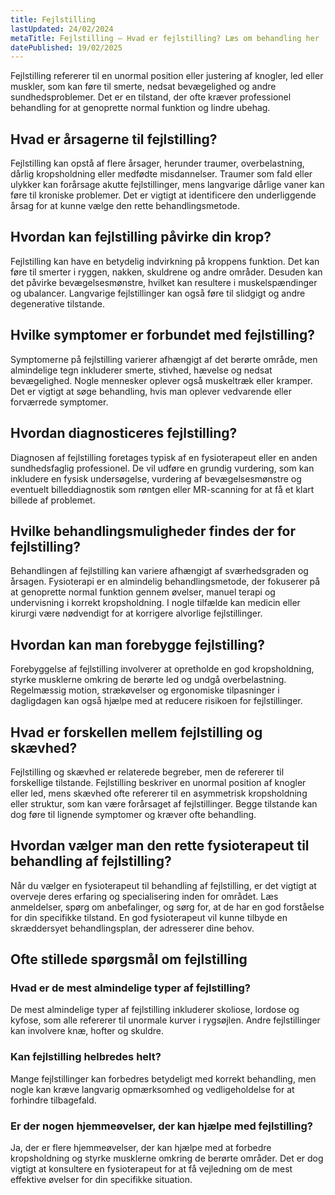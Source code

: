 ```yaml
---
title: Fejlstilling
lastUpdated: 24/02/2024
metaTitle: Fejlstilling – Hvad er fejlstilling? Læs om behandling her
datePublished: 19/02/2025
---
```


Fejlstilling refererer til en unormal position eller justering af knogler, led eller muskler, som kan føre til smerte, nedsat bevægelighed og andre sundhedsproblemer. Det er en tilstand, der ofte kræver professionel behandling for at genoprette normal funktion og lindre ubehag.

## Hvad er årsagerne til fejlstilling?

Fejlstilling kan opstå af flere årsager, herunder traumer, overbelastning, dårlig kropsholdning eller medfødte misdannelser. Traumer som fald eller ulykker kan forårsage akutte fejlstillinger, mens langvarige dårlige vaner kan føre til kroniske problemer. Det er vigtigt at identificere den underliggende årsag for at kunne vælge den rette behandlingsmetode.

## Hvordan kan fejlstilling påvirke din krop?

Fejlstilling kan have en betydelig indvirkning på kroppens funktion. Det kan føre til smerter i ryggen, nakken, skuldrene og andre områder. Desuden kan det påvirke bevægelsesmønstre, hvilket kan resultere i muskelspændinger og ubalancer. Langvarige fejlstillinger kan også føre til slidgigt og andre degenerative tilstande.

## Hvilke symptomer er forbundet med fejlstilling?

Symptomerne på fejlstilling varierer afhængigt af det berørte område, men almindelige tegn inkluderer smerte, stivhed, hævelse og nedsat bevægelighed. Nogle mennesker oplever også muskeltræk eller kramper. Det er vigtigt at søge behandling, hvis man oplever vedvarende eller forværrede symptomer.

## Hvordan diagnosticeres fejlstilling?

Diagnosen af fejlstilling foretages typisk af en fysioterapeut eller en anden sundhedsfaglig professionel. De vil udføre en grundig vurdering, som kan inkludere en fysisk undersøgelse, vurdering af bevægelsesmønstre og eventuelt billeddiagnostik som røntgen eller MR-scanning for at få et klart billede af problemet.

## Hvilke behandlingsmuligheder findes der for fejlstilling?

Behandlingen af fejlstilling kan variere afhængigt af sværhedsgraden og årsagen. Fysioterapi er en almindelig behandlingsmetode, der fokuserer på at genoprette normal funktion gennem øvelser, manuel terapi og undervisning i korrekt kropsholdning. I nogle tilfælde kan medicin eller kirurgi være nødvendigt for at korrigere alvorlige fejlstillinger.

## Hvordan kan man forebygge fejlstilling?

Forebyggelse af fejlstilling involverer at opretholde en god kropsholdning, styrke musklerne omkring de berørte led og undgå overbelastning. Regelmæssig motion, strækøvelser og ergonomiske tilpasninger i dagligdagen kan også hjælpe med at reducere risikoen for fejlstillinger.

## Hvad er forskellen mellem fejlstilling og skævhed?

Fejlstilling og skævhed er relaterede begreber, men de refererer til forskellige tilstande. Fejlstilling beskriver en unormal position af knogler eller led, mens skævhed ofte refererer til en asymmetrisk kropsholdning eller struktur, som kan være forårsaget af fejlstillinger. Begge tilstande kan dog føre til lignende symptomer og kræver ofte behandling.

## Hvordan vælger man den rette fysioterapeut til behandling af fejlstilling?

Når du vælger en fysioterapeut til behandling af fejlstilling, er det vigtigt at overveje deres erfaring og specialisering inden for området. Læs anmeldelser, spørg om anbefalinger, og sørg for, at de har en god forståelse for din specifikke tilstand. En god fysioterapeut vil kunne tilbyde en skræddersyet behandlingsplan, der adresserer dine behov.

## Ofte stillede spørgsmål om fejlstilling

### Hvad er de mest almindelige typer af fejlstilling?

De mest almindelige typer af fejlstilling inkluderer skoliose, lordose og kyfose, som alle refererer til unormale kurver i rygsøjlen. Andre fejlstillinger kan involvere knæ, hofter og skuldre.

### Kan fejlstilling helbredes helt?

Mange fejlstillinger kan forbedres betydeligt med korrekt behandling, men nogle kan kræve langvarig opmærksomhed og vedligeholdelse for at forhindre tilbagefald.

### Er der nogen hjemmeøvelser, der kan hjælpe med fejlstilling?

Ja, der er flere hjemmeøvelser, der kan hjælpe med at forbedre kropsholdning og styrke musklerne omkring de berørte områder. Det er dog vigtigt at konsultere en fysioterapeut for at få vejledning om de mest effektive øvelser for din specifikke situation.
